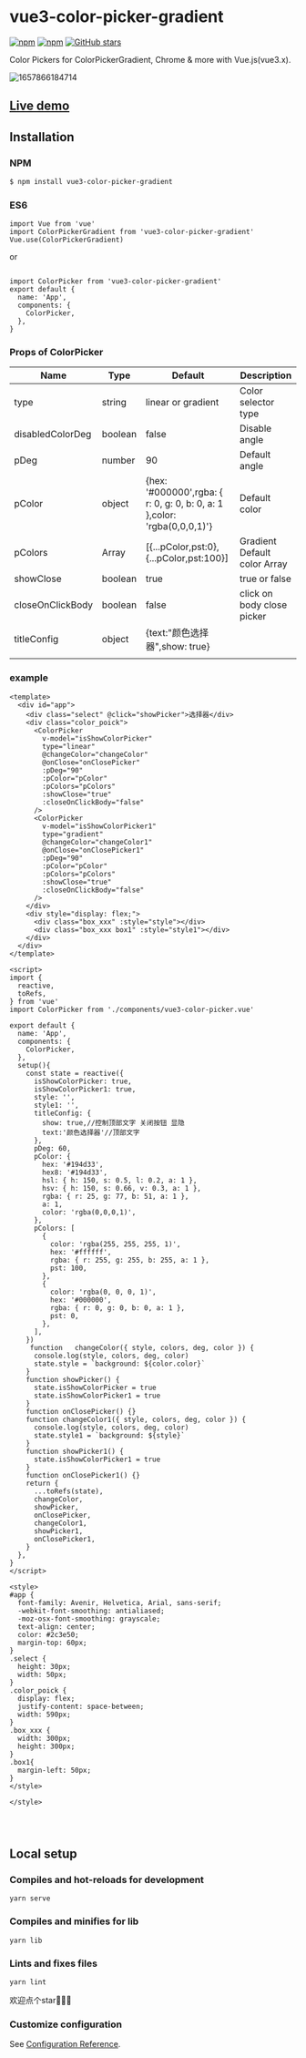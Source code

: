 # vue3-color-picker-gradient

[![npm](https://img.shields.io/npm/v/vue3-color-picker-gradient.svg)](https://www.npmjs.com/package/vue2-color-picker-gradient)
[![npm](https://img.shields.io/npm/dt/vue3-color-picker-gradient.svg)](https://www.npmjs.com/package/vue3-color-picker-gradient)
[![GitHub stars](https://img.shields.io/github/stars/CNLHB/vue3-color-picker-gradient.svg?style=social&label=Stars&style=for-the-badge)](https://github.com/CNLHB/vue2-color-picker-gradient/stargazers)

Color Pickers for  ColorPickerGradient, Chrome & more with Vue.js(vue3.x).

![1657866184714](image/README/1657866184714.png)

## [Live demo]()

## Installation

### NPM

```bash
$ npm install vue3-color-picker-gradient
```

### ES6

```
import Vue from 'vue'
import ColorPickerGradient from 'vue3-color-picker-gradient'
Vue.use(ColorPickerGradient)

```

or

```

import ColorPicker from 'vue3-color-picker-gradient'
export default {
  name: 'App',
  components: {
    ColorPicker,
  },
}

```

### Props of ColorPicker

| Name             | Type    | Default                                                                  | Description                  |
| ---------------- | ------- | ------------------------------------------------------------------------ | ---------------------------- |
| type             | string  | linear or gradient                                                       | Color selector type          |
| disabledColorDeg | boolean | false                                                                    | Disable angle                |
| pDeg             | number  | 90                                                                       | Default angle                |
| pColor           | object  | {hex: '#000000',rgba: { r: 0, g: 0, b: 0, a: 1 },color: 'rgba(0,0,0,1)'} | Default color                |
| pColors          | Array   | [{...pColor,pst:0},{...pColor,pst:100}]                                  | Gradient Default color Array |
| showClose        | boolean | true                                                                     | true or false                |
| closeOnClickBody | boolean | false                                                                    | click on body close picker   |
| titleConfig      | object  | {text:"颜色选择器",show: true}                                           |                              |
|                  |         |                                                                          |                              |

### example

```vue
<template>
  <div id="app">
    <div class="select" @click="showPicker">选择器</div>
    <div class="color_poick">
      <ColorPicker
        v-model="isShowColorPicker"
        type="linear"
        @changeColor="changeColor"
        @onClose="onClosePicker"
        :pDeg="90"
        :pColor="pColor"
        :pColors="pColors"
        :showClose="true"
        :closeOnClickBody="false"
      />
      <ColorPicker
        v-model="isShowColorPicker1"
        type="gradient"
        @changeColor="changeColor1"
        @onClose="onClosePicker1"
        :pDeg="90"
        :pColor="pColor"
        :pColors="pColors"
        :showClose="true"
        :closeOnClickBody="false"
      />
    </div>
    <div style="display: flex;">
      <div class="box_xxx" :style="style"></div>
      <div class="box_xxx box1" :style="style1"></div>
    </div>
  </div>
</template>

<script>
import {
  reactive,
  toRefs,
} from 'vue'
import ColorPicker from './components/vue3-color-picker.vue'

export default {
  name: 'App',
  components: {
    ColorPicker,
  },
  setup(){
    const state = reactive({
      isShowColorPicker: true,
      isShowColorPicker1: true,
      style: '',
      style1: '',
      titleConfig: {
        show: true,//控制顶部文字 关闭按钮 显隐
        text:'颜色选择器'//顶部文字
      },
      pDeg: 60,
      pColor: {
        hex: '#194d33',
        hex8: '#194d33',
        hsl: { h: 150, s: 0.5, l: 0.2, a: 1 },
        hsv: { h: 150, s: 0.66, v: 0.3, a: 1 },
        rgba: { r: 25, g: 77, b: 51, a: 1 },
        a: 1,
        color: 'rgba(0,0,0,1)',
      },
      pColors: [
        {
          color: 'rgba(255, 255, 255, 1)',
          hex: '#ffffff',
          rgba: { r: 255, g: 255, b: 255, a: 1 },
          pst: 100,
        },
        {
          color: 'rgba(0, 0, 0, 1)',
          hex: '#000000',
          rgba: { r: 0, g: 0, b: 0, a: 1 },
          pst: 0,
        },
      ],
    })
     function   changeColor({ style, colors, deg, color }) {
      console.log(style, colors, deg, color)
      state.style = `background: ${color.color}`
    }
    function showPicker() {
      state.isShowColorPicker = true
      state.isShowColorPicker1 = true
    }
    function onClosePicker() {}
    function changeColor1({ style, colors, deg, color }) {
      console.log(style, colors, deg, color)
      state.style1 = `background: ${style}`
    }
    function showPicker1() {
      state.isShowColorPicker1 = true
    }
    function onClosePicker1() {}
    return {
      ...toRefs(state),
      changeColor,
      showPicker,
      onClosePicker,
      changeColor1,
      showPicker1,
      onClosePicker1,
    }
  },
}
</script>

<style>
#app {
  font-family: Avenir, Helvetica, Arial, sans-serif;
  -webkit-font-smoothing: antialiased;
  -moz-osx-font-smoothing: grayscale;
  text-align: center;
  color: #2c3e50;
  margin-top: 60px;
}
.select {
  height: 30px;
  width: 50px;
}
.color_poick {
  display: flex;
  justify-content: space-between;
  width: 590px;
}
.box_xxx {
  width: 300px;
  height: 300px;
}
.box1{
  margin-left: 50px;
}
</style>

</style>




```

## Local setup

### Compiles and hot-reloads for development

```
yarn serve
```

### Compiles and minifies for lib

```
yarn lib
```

### Lints and fixes files

```
yarn lint
```

欢迎点个star🎉🎉🎉

### Customize configuration

See [Configuration Reference](https://cli.vuejs.org/config/).
